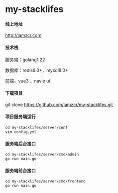 # my-stacklifes

#### 线上地址

http://iamzcr.com

#### 技术栈

服务端：golang1.22

数据库：redis6.0+，mysql8.0+

前端，vue3 ，navie ui

#### 下载项目

git clone https://github.com/iamzcr/my-stacklifes.git

#### 项目服务端运行

```
cd my-stacklifes/server/conf
vim config.yml
```

#### 服务端后台接口

```
cd my-stacklifes/server/cmd/admin
go run main.go
```

#### 服务端前台接口

```
cd my-stacklifes/server/cmd/frontend
go run main.go
```
